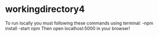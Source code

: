 # workingdirectory4
To run locally you must following these commands using terminal:
    -npm install
    -start npm
Then open localhost:5000 in your browser!

